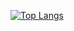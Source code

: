 [![Top Langs](https://github-readme-stats.vercel.app/api/top-langs/?username=DanielFeitosaNascimento&layout=donut-vertical)](https://github.com/DanielFeitosaNascimento/github-readme-stats)
